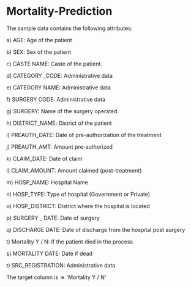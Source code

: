 # Mortality-Prediction

The sample data contains the following attributes:

a) AGE: Age of the patient

b) SEX: Sex of the patient

c) CASTE NAME: Caste of the patient.

d) CATEGORY _CODE: Administrative data

e) CATEGORY NAME: Administrative data

f) SURGERY CODE: Administrative data

g) SURGERY: Name of the surgery operated.

h) DISTRICT_NAME: District of the patient

i) PREAUTH_DATE: Date of pre-authorization of the treatment

j) PREAUTH_AMT: Amount pre-authorized

k) CLAIM_DATE: Date of claim

l) CLAIM_AMOUNT: Amount claimed (post-treatment)

m) HOSP_NAME: Hospital Name

n) HOSP_TYPE: Type of hospital (Government or Private)

o) HOSP_DISTRICT: District where the hospital is located

p) SURGERY _ DATE: Date of surgery

q) DISCHARGE DATE: Date of discharge from the hospital post surgery

t) Mortality Y / N: If the patient died in the process

s) MORTALITY DATE: Date if dead

t) SRC_REGISTRATION: Administrative data

The target column is => 'Mortality Y / N'

